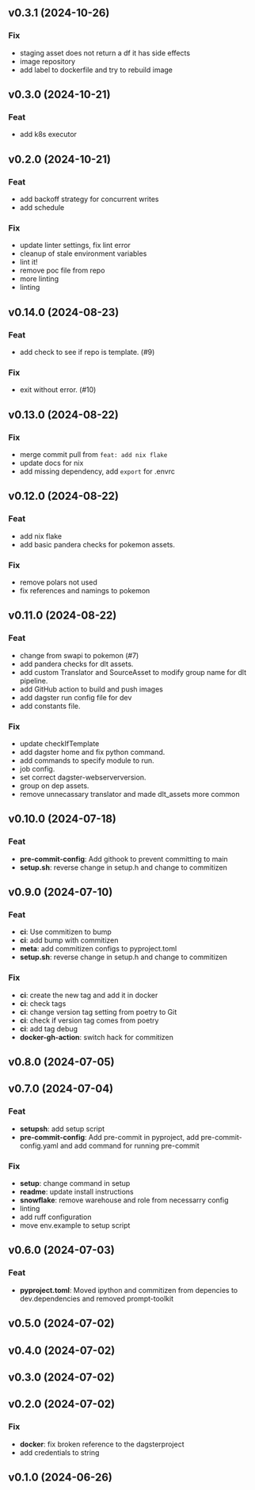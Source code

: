 ## v0.3.1 (2024-10-26)

### Fix

- staging asset does not return a df it has side effects
- image repository
- add label to dockerfile and try to rebuild image

## v0.3.0 (2024-10-21)

### Feat

- add k8s executor

## v0.2.0 (2024-10-21)

### Feat

- add backoff strategy for concurrent writes
- add schedule

### Fix

- update linter settings, fix lint error
- cleanup of stale environment variables
- lint it!
- remove poc file from repo
- more linting
- linting

## v0.14.0 (2024-08-23)

### Feat

- add check to see if repo is template. (#9)

### Fix

- exit without error. (#10)

## v0.13.0 (2024-08-22)

### Fix

- merge commit pull from `feat: add nix flake`
- update docs for nix
- add missing dependency, add `export` for .envrc

## v0.12.0 (2024-08-22)

### Feat

- add nix flake
- add basic pandera checks for pokemon assets.

### Fix

- remove polars not used
- fix references and namings to pokemon

## v0.11.0 (2024-08-22)

### Feat

- change from swapi to pokemon (#7)
- add pandera checks for dlt assets.
- add custom Translator and SourceAsset to modify group name for dlt pipeline.
- add GitHub action to build and push images
- add dagster run config file for dev
- add constants file.

### Fix

- update checkIfTemplate
- add dagster home and fix python command.
- add commands to specify module to run.
- job config.
- set correct dagster-webserverversion.
- group on dep assets.
- remove unnecassary translator and made dlt_assets more common

## v0.10.0 (2024-07-18)

### Feat

- **pre-commit-config**: Add githook to prevent committing to main
- **setup.sh**: reverse change in setup.h and change to commitizen

## v0.9.0 (2024-07-10)

### Feat

- **ci**: Use commitizen to bump
- **ci**: add bump with commitizen
- **meta**: add commitizen configs to pyproject.toml
- **setup.sh**: reverse change in setup.h and change to commitizen

### Fix

- **ci**: create the new tag and add it in docker
- **ci**: check tags
- **ci**: change version tag setting from poetry to Git
- **ci**: check if version tag comes from poetry
- **ci**: add tag debug
- **docker-gh-action**: switch hack for commitizen

## v0.8.0 (2024-07-05)

## v0.7.0 (2024-07-04)

### Feat

- **setupsh**: add setup script
- **pre-commit-config**: Add pre-commit in pyproject, add pre-commit-config.yaml and add command for running pre-commit

### Fix

- **setup**: change command in setup
- **readme**: update install instructions
- **snowflake**: remove warehouse and role from necessarry config
- linting
- add ruff configuration
- move env.example to setup script

## v0.6.0 (2024-07-03)

### Feat

- **pyproject.toml**: Moved ipython and commitizen from depencies to dev.dependencies and removed prompt-toolkit

## v0.5.0 (2024-07-02)

## v0.4.0 (2024-07-02)

## v0.3.0 (2024-07-02)

## v0.2.0 (2024-07-02)

### Fix

- **docker**: fix broken reference to the dagsterproject
- add credentials to string

## v0.1.0 (2024-06-26)
